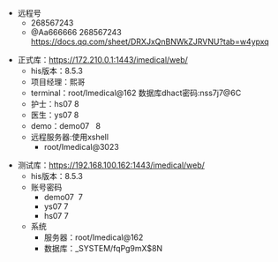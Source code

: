 
- 远程号
	- 268567243
	- @Aa666666
268567243
https://docs.qq.com/sheet/DRXJxQnBNWkZJRVNU?tab=w4ypxq

* 正式库：https://172.210.0.1:1443/imedical/web/
  * his版本：8.5.3
  * 项目经理：熙哥
  * terminal：root/Imedical@162    数据库dhact密码:nss7j7@6C
  * 护士：hs07 8
  * 医生：ys07 8
  * demo：demo07   8
  * 远程服务器:使用xshell
	- root/Imedical@3023

- 测试库：https://192.168.100.162:1443/imedical/web/
	- his版本：8.5.3
	- 账号密码
		- demo07  7
		- ys07 7
		- hs07 7
	- 系统
		- 服务器：root/Imedical@162  
		- 数据库：_SYSTEM/fqPg9mX$8N